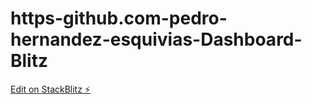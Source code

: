 # https-github.com-pedro-hernandez-esquivias-Dashboard-Blitz

[Edit on StackBlitz ⚡️](https://stackblitz.com/edit/angular-nywca9-a1tcak)